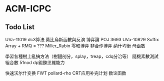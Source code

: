 # ACM-ICPC

## Todo List
UVa-11019
dc3算法
莫比烏斯函數與反演
博弈論
POJ 3693
UVa-10829 Suffix Array + RMQ = ???
Miller_Rabin
零和博弈 非合作博弈 纳什均衡
母函數

學習各種樹上亂搞方法（樹鏈剖分，splay，treap，cdq分治等）
隨機素數測試
組合數
51nod
dp鍛鍊思維能力

快速沃尔什变换 FWT
pollard-rho
CRT应用补完计划
数论函数
